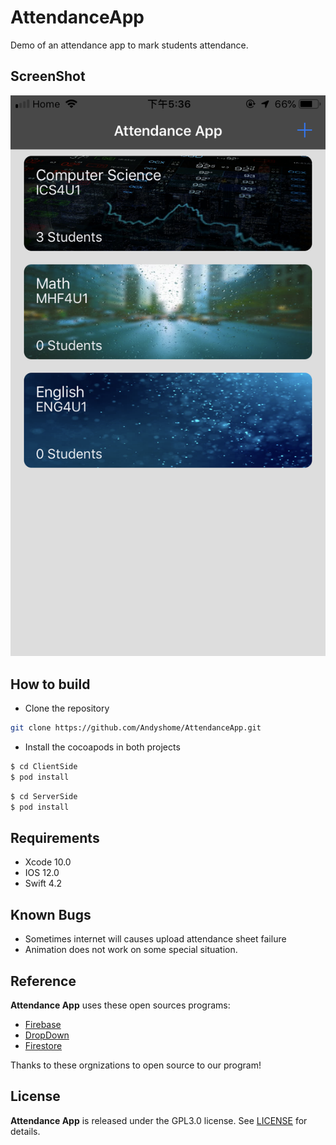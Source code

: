 # AttendanceApp
Demo of an attendance app to mark students attendance.

## ScreenShot

![](https://github.com/Andyshome/AttendanceApp/blob/master/ScreenShot.PNG)



## How to build

* Clone the repository

```bash
git clone https://github.com/Andyshome/AttendanceApp.git
```

* Install the cocoapods in both projects

```bash
$ cd ClientSide
$ pod install
```

```bash
$ cd ServerSide
$ pod install
```

## Requirements
* Xcode 10.0
* IOS 12.0
* Swift 4.2

## Known Bugs 
* Sometimes internet will causes upload attendance sheet failure
* Animation does not work on some special situation.

## Reference
**Attendance App** uses these open sources programs:
* [Firebase](https://firebase.google.com/)
* [DropDown](https://github.com/AssistoLab/DropDown)
* [Firestore](https://firebase.google.com/docs/firestore)

Thanks to these orgnizations to open source to our program!

## License
**Attendance App** is released under the GPL3.0 license. See [LICENSE](https://github.com/Andyshome/AttendanceApp/blob/master/LICENSE) for details.

